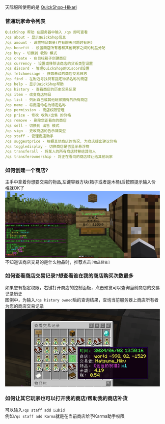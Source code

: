 天际服所使用的是 [QuickShop-Hikari](https://modrinth.com/plugin/quickshop-hikari)
### 普通玩家命令列表
```yaml
QuickShop 帮助 在服务器中输入 /qs 即可查看
/qs about - 显示QuickShop信息
/qs amount - 设置物品数量(在有聊天问题时有用)
/qs benefit - 设置商店所有者和其他玩家之间的利益分配
/qs buy - 切换到 收购 模式
/qs create - 在目标箱子创建商店
/qs currency - 设置或移除该商店的货币类型设置
/qs discord - 管理QuickShop的Discord设置
/qs fetchmessage - 获取未读的商店交易日志
/qs find - 在附近寻找具有指定物品名称的商店
/qs help - 显示QuickShop帮助
/qs history - 查看商店的历史交易记录
/qs item - 改变商店物品
/qs list - 列出自己或其他玩家拥有的所有商店
/qs name - 将商店命名为特定名称
/qs permission - 商店权限管理
/qs price - 修改 收购/出售 的价格
/qs remove - 删除您正看向的商店
/qs sell - 切换到 出售 模式
/qs sign - 更改商店的告示牌类型
/qs staff - 管理商店助手
/qs suggestprice - 根据其他商店的情况, 为商店提出建议价格
/qs toggledisplay - 切换商店是否显示悬浮物
/qs transferall - 将某人的所有商店转移给其他人
/qs transferownership - 将正在看向的商店转让给其他玩家
```
### 如何创建一个商店?
主手中拿着你想要交易的物品,左键容器方块(箱子或者是木桶)后按照提示输入价格就OK了
![](_images/shopinfo.png)  
不知道该商店交易的是什么物品时，推荐点击`[物品预览]`
### 如何查看商店交易记录?想查看谁在我的商店购买次数最多
如果您有指定权限，右键打开商店的控制面板，点击预览可以查询当前商店的交易记录历史  
图例中，为输入`/qs history owned`后的查询结果，查询当前服务器上商店所有者为您的商店交易记录  
![](_images/shophistory.png)
### 如何让其它玩家也可以打开我的商店/帮助我的商店补货
可以输入`/qs staff add 玩家id`  
例如`/qs staff add Karma`就是在当前商店给予Karma助手权限  